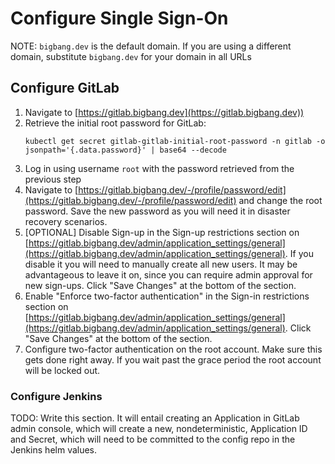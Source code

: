 # Configure Single Sign-On

NOTE: `bigbang.dev` is the default domain. If you are using a different domain, substitute `bigbang.dev` for your domain in all URLs

## Configure GitLab

1. Navigate to [https://gitlab.bigbang.dev](https://gitlab.bigbang.dev))
2. Retrieve the initial root password for GitLab:
    ```shell
    kubectl get secret gitlab-gitlab-initial-root-password -n gitlab -o jsonpath='{.data.password}' | base64 --decode
    ```
3. Log in using username `root` with the password retrieved from the previous step
4. Navigate to [https://gitlab.bigbang.dev/-/profile/password/edit](https://gitlab.bigbang.dev/-/profile/password/edit) and change the root password. Save the new password as you will need it in disaster recovery scenarios.
5. [OPTIONAL] Disable Sign-up in the Sign-up restrictions section on [https://gitlab.bigbang.dev/admin/application_settings/general](https://gitlab.bigbang.dev/admin/application_settings/general). If you disable it you will need to manually create all new users. It may be advantageous to leave it on, since you can require admin approval for new sign-ups. Click "Save Changes" at the bottom of the section.
6. Enable "Enforce two-factor authentication" in the Sign-in restrictions section on [https://gitlab.bigbang.dev/admin/application_settings/general](https://gitlab.bigbang.dev/admin/application_settings/general). Click "Save Changes" at the bottom of the section.
7. Configure two-factor authentication on the root account. Make sure this gets done right away. If you wait past the grace period the root account will be locked out.

### Configure Jenkins

TODO: Write this section. It will entail creating an Application in GitLab admin console, which will create a new, nondeterministic, Application ID and Secret, which will need to be committed to the config repo in the Jenkins helm values.